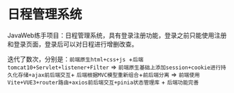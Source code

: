 # 日程管理系统

JavaWeb练手项目：日程管理系统，具有登录注册功能，登录之前只能使用注册和登录页面，登录后可以对日程进行增删改查。

迭代了数次，分别是：`前端原生html+css+js `+`后端tomcat10+Servlet+listener+Filter` => `前端原生基础上添加session+cookie进行持久化存储+ajax前后端交互`+ `后端根据MVC模型重新组合`+`前后端分离` => `前端使用Vite+VUE3+router路由+axios前后端交互+pinia状态管理库` + `后端功能完善`

